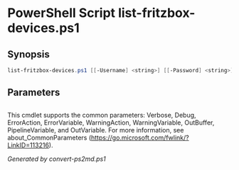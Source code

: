 # PowerShell Script list-fritzbox-devices.ps1

## Synopsis
```powershell
list-fritzbox-devices.ps1 [[-Username] <string>] [[-Password] <string>]

```

## Parameters
## <CommonParameters>
This cmdlet supports the common parameters: Verbose, Debug, ErrorAction, ErrorVariable, WarningAction, WarningVariable, OutBuffer, PipelineVariable, and OutVariable. For more information, see about_CommonParameters (https://go.microsoft.com/fwlink/?LinkID=113216).

*Generated by convert-ps2md.ps1*
